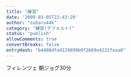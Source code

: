 ```yaml
---
title: "練習"
date: '2009-03-05T22:43:20'
author: "subaru44k"
category: "練習(デフォルト)"
status: "publish"
allowComments: true
convertBreaks: false
entryHash: "b4408dfad129899b0f2669e4222feaa8"
---
```

フィレンツェ
朝ジョグ30分
